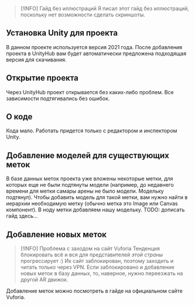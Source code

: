 > [!INFO] Гайд без иллюстраций
> Я писал этот гайд без иллюстраций, поскольку нет возможности сделать скриншоты.
> 

## Установка Unity для проекта
В данном проекте используется версия 2021 года. После добавления проекта в UnityHub вам будет автоматически предложена подходящая версия для скачивания.

## Открытие проекта
Через UnityHub проект открывается без каких-либо проблем. Все зависимости подтягивались без ошибок.

## О коде
Кода мало. Работать придется только с редактором и инспектором Unity.

## Добавление моделей для **существующих** меток

В базе данных меток проекта уже вложены некоторые метки, для которых еще не были подтянуты модели (например, до недавнего времени для метки самары арены не было модели. Модельку подтянул).
Чтобы добавить модель для такой метки, вам нужно найти в иерархии необходимую метку (обычно метка это Image или Canvas компонент). В ноду метки добавляем нашу модельку. TODO: дописать гайд здесь...

## Добавление новых меток
> [!INFO] Проблема с заходом на сайт Vuforia
> Тенденция блокировать всё и вся для представителей *этой страны* прогрессирует :) Их сайт заблокирован, поэтому заходить и читать только через VPN. Если заблокировано и добавление новых меток в базу данных, то, наверное, нужно переезжать на другой AR движок.

Добавление меток можно посмотреть в гайде на официальном сайте Vuforia.